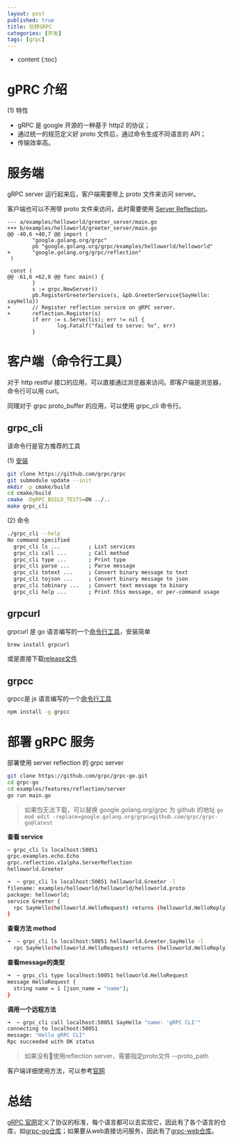```yaml
---
layout: post
published: true
title: 玩转GRPC
categories: [开发]
tags: [grpc]
---
```

* content
{:toc}

# gPRC 介绍

(1) 特性
- gRPC 是 google 开源的一种基于 http2 的协议；
- 通过统一的规范定义好 proto 文件后，通过命令生成不同语言的 API；
- 传输效率高。

# 服务端

gRPC server 运行起来后，客户端需要带上 proto 文件来访问 server。

客户端也可以不用带 proto 文件来访问，此时需要使用 [Server Reflection](https://github.com/grpc/grpc-go/blob/master/Documentation/server-reflection-tutorial.md)。

```golang
--- a/examples/helloworld/greeter_server/main.go
+++ b/examples/helloworld/greeter_server/main.go
@@ -40,6 +40,7 @@ import (
        "google.golang.org/grpc"
        pb "google.golang.org/grpc/examples/helloworld/helloworld"
+       "google.golang.org/grpc/reflection"
 )

 const (
@@ -61,6 +62,8 @@ func main() {
        }
        s := grpc.NewServer()
        pb.RegisterGreeterService(s, &pb.GreeterService{SayHello: sayHello})
+       // Register reflection service on gRPC server.
+       reflection.Register(s)
        if err := s.Serve(lis); err != nil {
                log.Fatalf("failed to serve: %v", err)
        }
```

# 客户端（命令行工具）

对于 http restful 接口的应用，可以直接通过浏览器来访问。即客户端是浏览器，命令行可以用 curl。

同理对于 grpc proto_buffer 的应用，可以使用 grpc_cli 命令行。

## grpc_cli

该命令行是官方推荐的工具

(1) [安装](https://github.com/grpc/grpc/blob/master/doc/command_line_tool.md)

```bash
git clone https://github.com/grpc/grpc
git submodule update --init
mkdir -p cmake/build
cd cmake/build
cmake -DgRPC_BUILD_TESTS=ON ../..
make grpc_cli
```

(2) 命令

```bash
./grpc_cli --help
No command specified
  grpc_cli ls ...         ; List services
  grpc_cli call ...       ; Call method
  grpc_cli type ...       ; Print type
  grpc_cli parse ...      ; Parse message
  grpc_cli totext ...     ; Convert binary message to text
  grpc_cli tojson ...     ; Convert binary message to json
  grpc_cli tobinary ...   ; Convert text message to binary
  grpc_cli help ...       ; Print this message, or per-command usage
```

## grpcurl

grpcurl 是 go 语言编写的一个[命令行工具](
https://github.com/fullstorydev/grpcurl)，安装简单

```bash
brew install grpcurl
```

或是直接下载[release文件](https://github.com/fullstorydev/grpcurl/releases)

## grpcc

grpcc是 js 语言编写的一个[命令行工具](https://github.com/njpatel/grpcc)

```bash
npm install -g grpcc
```

# 部署 gRPC 服务

部署使用 server reflection 的 grpc server

```bash
git clone https://github.com/grpc/grpc-go.git
cd grpc-go
cd examples/features/reflection/server
go run main.go
```

> 如果包无法下载，可以替换 google.golang.org/grpc 为 github 的地址
> `go mod edit -replace=google.golang.org/grpc=github.com/grpc/grpc-go@latest`

**查看 service**

```bash
~ grpc_cli ls localhost:50051
grpc.examples.echo.Echo
grpc.reflection.v1alpha.ServerReflection
helloworld.Greeter
```

```bash
➜  ~ grpc_cli ls localhost:50051 helloworld.Greeter -l
filename: examples/helloworld/helloworld/helloworld.proto
package: helloworld;
service Greeter {
  rpc SayHello(helloworld.HelloRequest) returns (helloworld.HelloReply) {}
}
```

**查看方法 method**

```bash
➜  ~ grpc_cli ls localhost:50051 helloworld.Greeter.SayHello -l
  rpc SayHello(helloworld.HelloRequest) returns (helloworld.HelloReply) {}
```

**查看message的类型**

```bash
➜  ~ grpc_cli type localhost:50051 helloworld.HelloRequest
message HelloRequest {
  string name = 1 [json_name = "name"];
}
```

**调用一个远程方法**

```bash
➜  ~ grpc_cli call localhost:50051 SayHello "name: 'gRPC CLI'"
connecting to localhost:50051
message: "Hello gRPC CLI"
Rpc succeeded with OK status
```

>如果没有使用reflection server，需要指定proto文件 --proto_path

客户端详细使用方法，可以参考[官网](https://github.com/grpc/grpc/blob/master/doc/command_line_tool.md)

# 总结

[gRPC 官网](https://github.com/grpc/grpc/blob/master/doc/PROTOCOL-HTTP2.md)定义了协议的标准，每个语言都可以去实现它，因此有了各个语言的仓库，如[grpc-go仓库](https://github.com/grpc/grpc-go)；如果要从web直接访问服务，因此有了[grpc-web仓库](https://github.com/grpc/grpc-web)。
